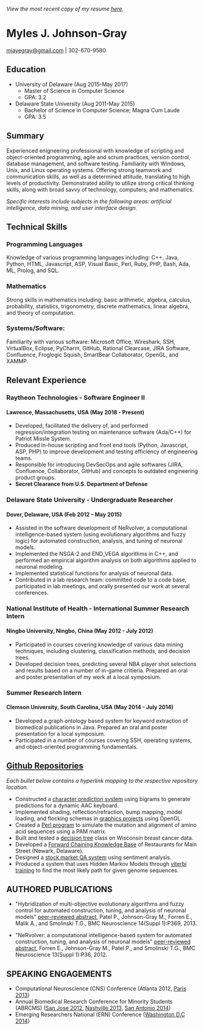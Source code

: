 _View the most recent copy of my resume [here](https://gitmyles.github.io/Resume/)._

# Myles J. Johnson-Gray
mjayegray@gmail.com | 302-670-9580

## Education
* University of Delaware (Aug 2015-May 2017)
    * Master of Science in Computer Science
    * GPA: 3.2
* Delaware State University (Aug 2011-May 2015)
    * Bachelor of Science in Computer Science; Magna Cum Laude
    * GPA: 3.5


## Summary
Experienced enigneering professional with knowledge of scripting and object-oriented programming, agile and scrum practices, version control, database management, and software testing. Familiarity with Windows, Unix, and Linux operating systems. Offering strong teamwork and communication skills, as well as a determined attitude, translating to high levels of productivity. Demonstrated ability to utilize strong critical thinking skills, along with broad savvy of technology, computers, and mathematics.

_Specific interests include subjects in the following areas: artificial intelligence, data mining, and user interface design._


## Technical Skills
### Programming Languages
Knowledge of various programming languages including: C++, Java, Python, HTML, Javascript, ASP, Visual Basic, Perl, Ruby, PHP, Bash, Ada, ML, Prolog, and SQL.

### Mathematics
Strong skills in mathematics including: basic arithmetic, algebra, calculus, probability, statistics, trigonometry, discrete mathematics, linear algebra, and theory of computation. 

### Systems/Software:
Familiarity with various software: Microsoft Office, Wireshark, SSH, VirtualBox, Eclipse, PyCharm, GitHub, Rational Clearcase, JIRA Software, Confluence, Froglogic Squish, SmartBear Collaborator, OpenGL, and XAMMP.






## Relevant Experience
### Raytheon Technologies - Software Engineer II
#### Lawrence, Massachusetts, USA (May 2018 - Present)
* Developed, facilitated the delivery of, and performed regression/integration testing on maintenance software (Ada/C++) for Patriot Missle System.
* Produced in-house scripting and front end tools (Python, Javascript, ASP, PHP) to improve development and testing efficiency of engineering teams.
* Responsible for introducing DevSecOps and agile softwares (JIRA, Confluence, Collaborator, GitHub) and concepts to outdated engineering product groups.
* **Secret Clearance from U.S. Department of Defense**

### Delaware State University - Undergraduate Researcher
#### Dover, Delaware, USA (Feb 2012 – May 2015)
* Assisted in the software development of NeRvolver, a computational intelligence-based system (using evolutionary algorithms and fuzzy logic) for automated construction, analysis, and tuning of neuronal models. 
* Implemented the NSGA-2 and END_VEGA algorithms in C++, and performed an empirical algorithm analysis on both algorithms applied to neuronal modeling. 
* Implemented statistical functions for analysis of neuronal data.
* Contributed in a lab research team: committed code to a code base, participated in lab meetings, and orally presented our work at several conferences.


### National Institute of Health - International Summer Research Intern
#### Ningbo University, Ningbo, China (May 2012 - July 2012)
*  Participated in courses covering knowledge of various data mining techniques, including clustering, classification methods, and decision trees. 
*  Developed decision trees, predicting several NBA player shot selections and results based on a number of in-game critieria. Prepared an oral and poster presentation of my work at a local symposium.

### Summer Research Intern
#### Clemson University, South Carolina, USA (May 2014 - July 2014)
* Developed a graph ontology based system for keyword extraction of biomedical publications in Java. Prepared an oral and poster presentation for a local symposium.
* Participated in a number of courses covering SSH, operating systems, and object-oriented programming fundamentals.



## [Github Repositories](https://github.com/gitmyles?tab=repositories)
_Each bullet below contains a hyperlink mapping to the respective repository location._
* Constructed a [character prediction system](https://github.com/gitmyles/keyboard-prediction) using bigrams to generate predictions for a dynamic AAC keyboard.
* Implemented shading, reflection/refraction, bump mapping, model loading, and flocking schemas in [graphics projects](https://github.com/gitmyles/graphics-triangles/blob/master/tutorial03.cpp) using OpenGL.
* Created a [Perl program](https://github.com/gitmyles/genome-mutate-PAM) to simulate the mutation and alignment of amino acid sequences using a PAM matrix.
* Built and tested a [decision tree](https://github.com/gitmyles/decision-tree) class on Wisconsin breast cancer data.
* Developed a [Forward Chaining Knowledge Base](https://github.com/gitmyles/forward-chaining-main-street-knowledge-base) of Restaurants for Main Street (Newark, Delaware).
* Designed a [stock market QA system](https://github.com/gitmyles/stock-market-sentiment-analysis) using sentiment analysis.
* Produced a system that uses Hidden Markov Models through [viterbi training](https://github.com/gitmyles/genome-viterbi-training/blob/master/viterbi.py) to find the most likely path for given genome sequences.


## AUTHORED PUBLICATIONS
* "Hybridization of multi-objective evolutionary algorithms and fuzzy control for automated construction, tuning, and analysis of neuronal models"
[peer-reviewed abstract](https://bmcneurosci.biomedcentral.com/articles/10.1186/1471-2202-14-S1-P369), Patel P., Johnson-Gray M., Forren E., Malik A., and Smolinski T.G., BMC Neuroscience 14(Suppl 1):P369, 2013.

* "NeRvolver: a computational intelligence-based system for automated construction, tuning, and analysis of neuronal models"
[peer-reviewed abstract](https://bmcneurosci.biomedcentral.com/articles/10.1186/1471-2202-13-S1-P36), Forren E., Johnson-Gray M., Patel P., and Smolinski T.G., BMC Neuroscience 13(Suppl 1):P36, 2012.


## SPEAKING ENGAGEMENTS
* Computational Neuroscience (CNS) Conference (Atlanta 2012, [Paris 2013](https://www.cnsorg.org/cns-2013-paris)) 
* Annual Biomedical Research Conference for Minority Students (ABRCMS) ([San Jose 2012](https://abrcms.org/images/Past_Programs/2012_ABRCMS_Final_Program.pdf), [Nashville 2013](https://abrcms.org/images/Past_Programs/Final_Program__Exhibit_Guide-_Website_Version.pdf), [San Antonio 2014](https://abrcms.org/images/Past_Programs/2014_ABRCMS_Final_Program.pdf)) 
* Emerging Researchers National (ERN) Conference ([Washington D.C 2014](https://new.emerging-researchers.org/wp-content/uploads/2014/02/2014ERNUndergradPosterPresentationSchedule.pdf)) 



